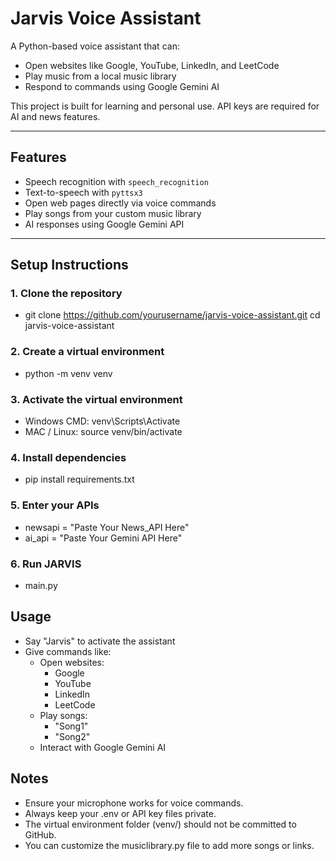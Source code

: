# Jarvis Voice Assistant

A Python-based voice assistant that can:
- Open websites like Google, YouTube, LinkedIn, and LeetCode  
- Play music from a local music library  
- Respond to commands using Google Gemini AI  

This project is built for learning and personal use. API keys are required for AI and news features.

---

## Features

- Speech recognition with `speech_recognition`  
- Text-to-speech with `pyttsx3`  
- Open web pages directly via voice commands  
- Play songs from your custom music library  
- AI responses using Google Gemini API  

---

## Setup Instructions

### 1. Clone the repository
- git clone https://github.com/yourusername/jarvis-voice-assistant.git
cd jarvis-voice-assistant

### 2. Create a virtual environment
- python -m venv venv

### 3. Activate the virtual environment
- Windows CMD: venv\Scripts\Activate
- MAC / Linux: source venv/bin/activate

### 4. Install dependencies
- pip install requirements.txt

### 5. Enter your APIs
- newsapi = "Paste Your News_API Here"
- ai_api = "Paste Your Gemini API Here"

### 6. Run JARVIS
- main.py

## Usage
- Say "Jarvis" to activate the assistant
- Give commands like:
  - Open websites:
    - Google
    - YouTube
    - LinkedIn
    - LeetCode
  - Play songs:
    - "Song1"
    - "Song2"
  - Interact with Google Gemini AI
 
## Notes
- Ensure your microphone works for voice commands.
- Always keep your .env or API key files private.
- The virtual environment folder (venv/) should not be committed to GitHub.
- You can customize the musiclibrary.py file to add more songs or links.



